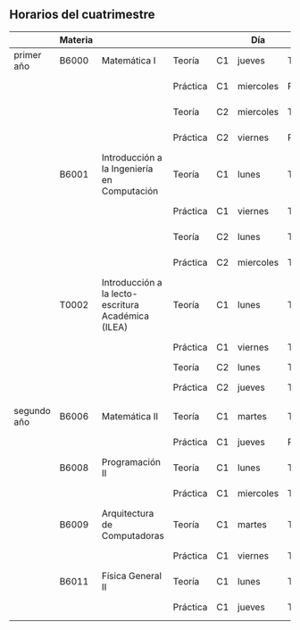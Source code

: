 
## Horarios del cuatrimestre

|             | Materia |                                                    |          |    | Día       |                 | Lugar        | Aula | Desde | Hasta | Docente      | Auxiliar      |
|-------------|---------|----------------------------------------------------|----------|----|-----------|-----------------|--------------|------|-------|-------|--------------|---------------|
| primer año  | B6000   | Matemática I                                       | Teoría   | C1 | jueves    | Teoría          | Anasagasti 2 | P1A3 | 10:00 | 14:00 | C. Molina    |               |
|             |         |                                                    | Práctica | C1 | miercoles | Práctica        | Anasagasti 2 |      | 14:00 | 18:00 |              | D. Lucifero   |
|             |         |                                                    | Teoría   | C2 | miercoles | Teoría          | Anasagasti 2 | P1A3 | 18:00 | 22:00 | N. Werning   |               |
|             |         |                                                    | Práctica | C2 | viernes   | Práctica        | Anasagasti 2 | P1A3 | 18:00 | 22:00 |              | N. Penas      |
|             | B6001   | Introducción a la Ingeniería en Computación        | Teoría   | C1 | lunes     | Teoría/Práctica | virtual      |      | 9:00  | 13:00 | P. Britos    | M. Vilugrón   |
|             |         |                                                    | Práctica | C1 | viernes   | Teoría/Práctica | Anasagasti 2 | P2A1 | 18:00 | 22:00 | P. Britos    | M. Vilugrón   |
|             |         |                                                    | Teoría   | C2 | lunes     | Teoría/Práctica | virtual      |      | 18:00 | 22:00 | P. Argarañas | J.P. Caldo    |
|             |         |                                                    | Práctica | C2 | miercoles | Teoría/Práctica | Anasagasti 2 | P2A2 | 18:00 | 22:00 | P. Argarañas | J.P. Caldo    |
|             | T0002   | Introducción a la lecto-escritura Académica (ILEA) | Teoría   | C1 | lunes     | Teoría/Práctica | virtual      |      | 16:00 | 18:00 | I. Silin     |               |
|             |         |                                                    | Práctica | C1 | viernes   | Teoría/Práctica | Anasagasti 2 | P2A3 | 16:00 | 18:00 | I. Silin     |               |
|             |         |                                                    | Teoría   | C2 | lunes     | Teoría/Práctica | virtual      |      | 18:00 | 20:00 | I. Silin     |               |
|             |         |                                                    | Práctica | C2 | jueves    | Teoría/Práctica | Anasagasti 2 | P2A2 | 8:00  | 10:00 | I. Silin     |               |
|             |         |                                                    |          |    |           |                 |              |      |       |       |              |               |
| segundo año | B6006   | Matemática II                                      | Teoría   | C1 | martes    | Teoría          | Anasagasti 2 | P1A3 | 10:00 | 14:00 | C. Molina    |               |
|             |         |                                                    | Práctica | C1 | jueves    | Práctica        | Anasagasti 2 | P2A3 | 14:00 | 18:00 |              | C. Lamperti   |
|             | B6008   | Programación II                                    | Teoría   | C1 | lunes     | Teoría/Práctica | Anasagasti 2 | P2A3 | 17:00 | 20:00 | C. Pombo     | N. Bertolo    |
|             |         |                                                    | Práctica | C1 | miercoles | Teoría/Práctica | Anasagasti 2 | P2A3 | 17:00 | 20:00 | C. Pombo     | N. Bertolo    |
|             | B6009   | Arquitectura de Computadoras                       | Teoría   | C1 | martes    | Teoría/Práctica | Anasagasti 2 | P1A3 | 18:00 | 22:00 | I. Nondedeu  | A designar    |
|             |         |                                                    | Práctica | C1 | viernes   | Teoría/Práctica | Anasagasti 2 | P2A2 | 18:00 | 22:00 | I. Nondedeu  | A designar    |
|             | B6011   | Física General II                                  | Teoría   | C1 | lunes     | Teoría/Práctica | Anasagasti 2 | P2A1 | 18:00 | 22:00 | C. Lamperti  | M. D. Fonseca |
|             |         |                                                    | Práctica | C1 | jueves    | Teoría/Práctica | Anasagasti 2 | P1A3 | 18:00 | 22:00 | C. Lamperti  | M. D. Fonseca |
